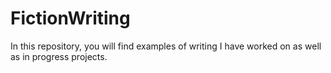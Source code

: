 # FictionWriting
In this repository, you will find examples of writing I have worked on as well as in progress projects.
